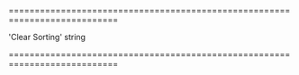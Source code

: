 <!--**
/*-------------------------------------------
    Auto-generated file. Do not modify.
-------------------------------------------

**-->
===========================================================================
<!--default-->'Clear Sorting'<!--/default-->
<!--type-->string<!--/type-->
===========================================================================

<!--shortDescription-->

<!--/shortDescription-->

<!--fullDescription-->

<!--/fullDescription-->